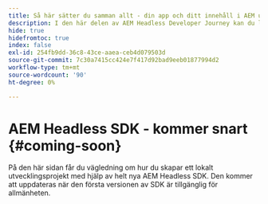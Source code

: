 ```yaml
---
title: Så här sätter du samman allt - din app och ditt innehåll i AEM utan rubriker
description: I den här delen av AEM Headless Developer Journey kan du lära dig hur du tar ditt AEM-projekt, inklusive innehållsfragment, dina GraphQL-anrop, dina REST API-anrop och programmet, och förbereder det för publicering.
hide: true
hidefromtoc: true
index: false
exl-id: 254fb9dd-36c8-43ce-aaea-ceb4d079503d
source-git-commit: 7c30a7415cc424e7f417d92bad9eeb01877994d2
workflow-type: tm+mt
source-wordcount: '90'
ht-degree: 0%

---
```


# AEM Headless SDK - kommer snart {#coming-soon}

På den här sidan får du vägledning om hur du skapar ett lokalt utvecklingsprojekt med hjälp av helt nya AEM Headless SDK. Den kommer att uppdateras när den första versionen av SDK är tillgänglig för allmänheten.